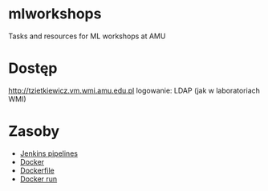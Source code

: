# mlworkshops
Tasks and resources for ML workshops at AMU

Dostęp
======
http://tzietkiewicz.vm.wmi.amu.edu.pl
logowanie: LDAP (jak w laboratoriach WMI)

Zasoby
=========

* [Jenkins pipelines](https://jenkins.io/doc/book/pipeline/)
* [Docker](https://docs.docker.com/get-started/)
* [Dockerfile](https://docs.docker.com/engine/reference/builder/)
* [Docker run](https://docs.docker.com/engine/reference/run/)


